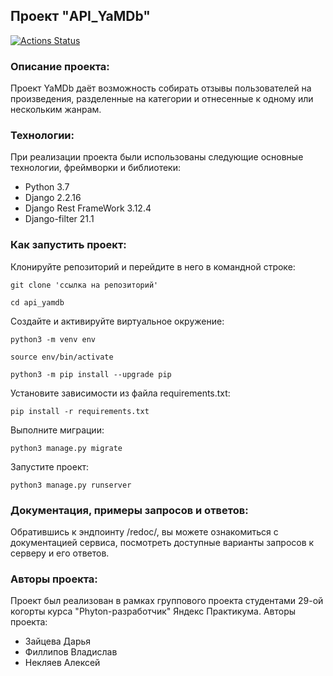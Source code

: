 ##  Проект "API_YaMDb"

[![Actions Status](https://github.com/daria-z7/yamdb_final/workflows/Django-app%20workflow/badge.svg)](https://github.com/daria-z7/yamdb_final/actions)

### Описание проекта:

Проект YaMDb даёт возможность собирать отзывы пользователей на произведения, разделенные на категории и отнесенные к одному или нескольким жанрам.

### Технологии:

При реализации проекта были использованы следующие основные технологии, фреймворки и библиотеки:
- Python 3.7
- Django 2.2.16
- Django Rest FrameWork 3.12.4
- Django-filter 21.1

### Как запустить проект:
Клонируйте репозиторий и перейдите в него в командной строке:

```
git clone 'ссылка на репозиторий'
```

```
cd api_yamdb
```

Cоздайте и активируйте виртуальное окружение:

```
python3 -m venv env
```

```
source env/bin/activate
```
```
python3 -m pip install --upgrade pip
```

Установите зависимости из файла requirements.txt:

```
pip install -r requirements.txt
```

Выполните миграции:

```
python3 manage.py migrate
```

Запустите проект:

```
python3 manage.py runserver
```

### Документация, примеры запросов и ответов:

Обратившись к эндпоинту /redoc/, вы можете ознакомиться с документацией сервиса, посмотреть доступные варианты запросов к серверу и его ответов.

### Авторы проекта:

Проект был реализован в рамках группового проекта студентами 29-ой когорты курса "Phyton-разработчик" Яндекс Практикума. Авторы проекта:
- Зайцева Дарья
- Филлипов Владислав
- Некляев Алексей
